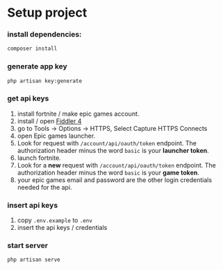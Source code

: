 # Setup project

### install dependencies:
```bash
composer install
```

### generate app key
```bash
php artisan key:generate
```

### get api keys
1. install fortnite / make epic games account.
2. install / open [Fiddler 4](https://www.telerik.com/download/fiddler)
3. go to Tools -> Options -> HTTPS, Select Capture HTTPS Connects
4. open Epic games launcher.
5. Look for request with `/account/api/oauth/token` endpoint. The authorization header minus the word `basic` is your **launcher token**.
6. launch fortnite.
7. Look for a **new** request with `/account/api/oauth/token` endpoint. The authorization header minus the word `basic` is your **game token**.
8. your epic games email and password are the other login credentials needed for the api.

### insert api keys
1. copy `.env.example` to `.env`
2. insert the api keys / credentials

### start server
```bash
php artisan serve
```
